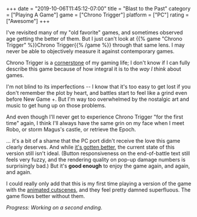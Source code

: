 +++
date = "2019-10-06T11:45:12-07:00"
title = "Blast to the Past"
category = ["Playing A Game"]
game = ["Chrono Trigger"]
platform = ["PC"]
rating = ["Awesome"]
+++

I've revisited many of my "old favorite" games, and sometimes observed age getting the better of them.  But I just can't look at {{% game "Chrono Trigger" %}}Chrono Trigger{{% /game %}} through that same lens.  I may never be able to objectively measure it against contemporary games.

Chrono Trigger is a <a href="https://en.wikipedia.org/wiki/The_Well-Tempered_Clavier_(Westworld)">cornerstone</a> of my gaming life; I don't know if I can fully describe this game because of how integral it is to the <i>way I think</i> about games.

I'm not blind to its imperfections -- I know that it's too easy to get lost if you don't remember the plot by heart, and battles start to feel like a grind even before New Game +.  But I'm way too overwhelmed by the nostalgic art and music to get hung up on those problems.

And even though I'll never get to experience Chrono Trigger "for the first time" again, I think I'll always have the same grin on my face when I meet Robo, or storm Magus's castle, or retrieve the Epoch.

... it's a bit of a shame that the PC port didn't receive the love this game clearly deserves.  And while <a href="https://www.pcgamer.com/five-months-after-its-woeful-pc-release-chrono-trigger-receives-its-final-patch/">it's gotten better</a>, the current state of this version still isn't ideal.  (Button responsiveness on the end-of-battle text still feels very fuzzy, and the rendering quality on pop-up damage numbers is surprisingly bad.)  But it's <b>good enough</b> to enjoy the game again, and again, and again.

I could really only add that this is my first time playing a version of the game with the <a href="https://www.chronowiki.org/wiki/Full_Motion_Video">animated cutscenes</a>, and they feel pretty damned superfluous.  The game flows better without them.

<i>Progress: Working on a second ending.</i>
